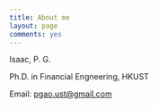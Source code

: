 ```yaml
---
title: About me
layout: page
comments: yes
---
```

  
Isaac, P. G.

Ph.D. in Financial Engneering, HKUST

Email:  pgao.ust@gmail.com      
   
